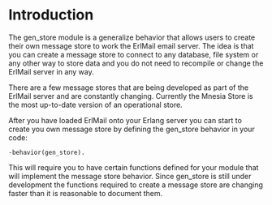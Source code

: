# Introduction #

The gen\_store module is a generalize behavior that allows users to create their own message store to work the ErlMail email server. The idea is that you can create a message store to connect to any database, file system or any other way to store data and you do not need to recompile or change the ErlMail server in any way.

There are a few message stores that are being developed as part of the ErlMail server and are constantly changing. Currently the Mnesia Store is the most up-to-date version of an operational store.

After you have loaded ErlMail onto your Erlang server you can start to create you own message store by defining the gen\_store behavior in your code:

```
-behavior(gen_store).
```

This will require you to have certain functions defined for your module that will implement the message store behavior. Since gen\_store is still under development the functions required to create a message store are changing faster than it is reasonable to document them.